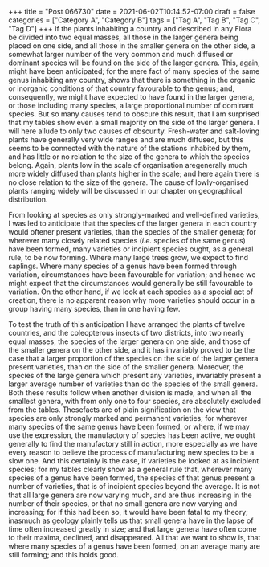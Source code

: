 +++
title = "Post 066730"
date = 2021-06-02T10:14:52-07:00
draft = false
categories = ["Category A", "Category B"]
tags = ["Tag A", "Tag B", "Tag C", "Tag D"]
+++
If the plants inhabiting a country and described in any Flora be divided into two equal masses, all those in the larger genera being placed on one side, and all those in the smaller genera on the other side, a somewhat larger number of the very common and much diffused or dominant species will be found on the side of the larger genera. This, again, might have been anticipated; for the mere fact of many species of the same genus inhabiting any country, shows that there is something in the organic or inorganic conditions of that country favourable to the genus; and, consequently, we might have expected to have found in the larger genera, or those including many species, a large proportional number of dominant species. But so many causes tend to obscure this result, that I am surprised that my tables show even a small majority on the side of the larger genera. I will here allude to only two causes of obscurity. Fresh-water and salt-loving plants have generally very wide ranges and are much diffused, but this seems to be connected with the nature of the stations inhabited by them, and has little or no relation to the size of the genera to which the species belong. Again, plants low in the scale of organisation aregenerally much more widely diffused than plants higher in the scale; and here again there is no close relation to the size of the genera. The cause of lowly-organised plants ranging widely will be discussed in our chapter on geographical distribution.

From looking at species as only strongly-marked and well-defined varieties, I was led to anticipate that the species of the larger genera in each country would oftener present varieties, than the species of the smaller genera; for wherever many closely related species (_i.e._ species of the same genus) have been formed, many varieties or incipient species ought, as a general rule, to be now forming. Where many large trees grow, we expect to find saplings. Where many species of a genus have been formed through variation, circumstances have been favourable for variation; and hence we might expect that the circumstances would generally be still favourable to variation. On the other hand, if we look at each species as a special act of creation, there is no apparent reason why more varieties should occur in a group having many species, than in one having few.

To test the truth of this anticipation I have arranged the plants of twelve countries, and the coleopterous insects of two districts, into two nearly equal masses, the species of the larger genera on one side, and those of the smaller genera on the other side, and it has invariably proved to be the case that a larger proportion of the species on the side of the larger genera present varieties, than on the side of the smaller genera. Moreover, the species of the large genera which present any varieties, invariably present a larger average number of varieties than do the species of the small genera. Both these results follow when another division is made, and when all the smallest genera, with from only one to four species, are absolutely excluded from the tables. Thesefacts are of plain signification on the view that species are only strongly marked and permanent varieties; for wherever many species of the same genus have been formed, or where, if we may use the expression, the manufactory of species has been active, we ought generally to find the manufactory still in action, more especially as we have every reason to believe the process of manufacturing new species to be a slow one. And this certainly is the case, if varieties be looked at as incipient species; for my tables clearly show as a general rule that, wherever many species of a genus have been formed, the species of that genus present a number of varieties, that is of incipient species beyond the average. It is not that all large genera are now varying much, and are thus increasing in the number of their species, or that no small genera are now varying and increasing; for if this had been so, it would have been fatal to my theory; inasmuch as geology plainly tells us that small genera have in the lapse of time often increased greatly in size; and that large genera have often come to their maxima, declined, and disappeared. All that we want to show is, that where many species of a genus have been formed, on an average many are still forming; and this holds good.
